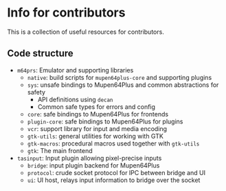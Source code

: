 # Info for contributors
This is a collection of useful resources for contributors.

## Code structure
- `m64prs`: Emulator and supporting libraries
  - `native`: build scripts for `mupen64plus-core` and supporting plugins
  - `sys`: unsafe bindings to Mupen64Plus and common abstractions for safety
    - API definitions using `decan`
    - Common safe types for errors and config
  - `core`: safe bindings to Mupen64Plus for frontends
  - `plugin-core`: safe bindings to Mupen64Plus for plugins
  - `vcr`: support library for input and media encoding
  - `gtk-utils`: general utilities for working with GTK
  - `gtk-macros`: procedural macros used together with `gtk-utils`
  - `gtk`: The main frontend
- `tasinput`: Input plugin allowing pixel-precise inputs
  - `bridge`: input plugin backend for Mupen64Plus
  - `protocol`: crude socket protocol for IPC between bridge and UI
  - `ui`: UI host, relays input information to bridge over the socket
